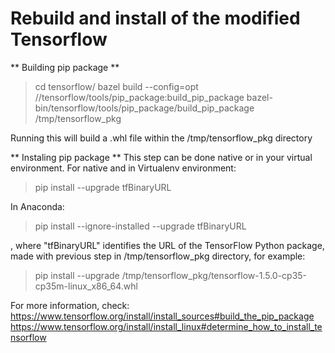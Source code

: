 # Rebuild and install of the modified Tensorflow

** Building pip package **

> cd tensorflow/
> bazel build --config=opt //tensorflow/tools/pip_package:build_pip_package
> bazel-bin/tensorflow/tools/pip_package/build_pip_package /tmp/tensorflow_pkg

Running this will build a .whl file within the /tmp/tensorflow_pkg directory

** Instaling pip package **
This step can be done native or in your virtual environment.
For native and in Virtualenv environment:
> pip install --upgrade tfBinaryURL

In Anaconda:
> pip install --ignore-installed --upgrade tfBinaryURL

, where "tfBinaryURL" identifies the URL of the TensorFlow Python package, made with previous step in /tmp/tensorflow_pkg directory, for example:

> pip install --upgrade /tmp/tensorflow_pkg/tensorflow-1.5.0-cp35-cp35m-linux_x86_64.whl



For more information, check: 
https://www.tensorflow.org/install/install_sources#build_the_pip_package
https://www.tensorflow.org/install/install_linux#determine_how_to_install_tensorflow
